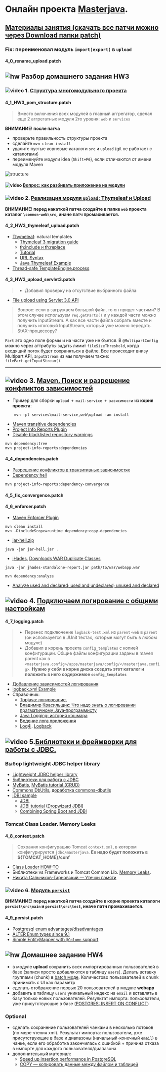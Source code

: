 # Онлайн проекта  <a href="https://github.com/JavaWebinar/masterjava">Masterjava</a>.

## [Материалы занятия (скачать все патчи можно через Download папки patch)](https://drive.google.com/drive/u/0/folders/0B9Ye2auQ_NsFVDNRNHpGU2NmcEk) 

### Fix: переименовал модуль `import(export)` в `upload`
#### 4_0_rename_upload.patch


## ![hw](https://cloud.githubusercontent.com/assets/13649199/13672719/09593080-e6e7-11e5-81d1-5cb629c438ca.png) Разбор домашнего задания HW3

### ![video](https://cloud.githubusercontent.com/assets/13649199/13672715/06dbc6ce-e6e7-11e5-81a9-04fbddb9e488.png) 1. <a href="https://drive.google.com/open?id=0B9Ye2auQ_NsFOFFNYzB6VGdma2c">Структура многомодульного проекта</a>
#### 4_1_HW3_pom_structure.patch
> Вместо включения всех модулей в главный аггрегатор, сделал еще 2 аггрегатных модуля 2го уровня: `web` и `services`

**ВНИМАНИЕ! после патча**
  - проверьте правильность структуры проекта
  - сделайте `mvn clean install`
  - удалите пустые корневые каталоги `src` и `upload` (git не работает с каталогами)
  - переименуйте модули idea (`Shift+F6`), если отличаются от имени модуля Maven

![structure](https://user-images.githubusercontent.com/11200258/32416643-928c4e34-c25d-11e7-832d-0f72dc1f8760.png)

#### ![video](https://cloud.githubusercontent.com/assets/13649199/13672715/06dbc6ce-e6e7-11e5-81a9-04fbddb9e488.png) [Вопрос: как разбивать приложение на модули](https://drive.google.com/open?id=0B9Ye2auQ_NsFTm5FX1ZZeTFpYU0)
### ![video](https://cloud.githubusercontent.com/assets/13649199/13672715/06dbc6ce-e6e7-11e5-81a9-04fbddb9e488.png) 2. <a href="https://drive.google.com/open?id=0B9Ye2auQ_NsFMHNBcVZ3eHlqblk">Реализация модуля `upload`: Thymeleaf и Upload</a>
**ВНИМАНИЕ! перед накаткой патча создайте в папке `web` проекта каталог `\common-web\src`, иначе патч промахивается.**
#### 4_2_HW3_thymeleaf_upload.patch
- <a href="http://www.thymeleaf.org/">Thymeleaf</a>:  natural templates
   - <a href="http://www.thymeleaf.org/doc/articles/thymeleaf3migration.html">Thymeleaf 3 migration guide</a>
   - <a href="http://www.thymeleaf.org/doc/articles/layouts.html">th:include и th:replace</a>
   - <a href="http://www.thymeleaf.org/doc/tutorials/3.0/usingthymeleaf.html#conditional-expressions">Tutorial</a>
   - <a href="http://www.thymeleaf.org/doc/articles/standardurlsyntax.html">URL Syntax</a>
   - <a href="http://www.concretepage.com/thymeleaf/java-thymeleaf-example-getting-started-with-thymeleaf">Java Thymeleaf Example</a>
- [Thread-safe TemplateEngine.process](http://stackoverflow.com/a/23007118/548473)

#### 4_3_HW3_upload_servlet3.patch
> - Добавил проверку на отсутствие выбранного файла

- [File upload using Servlet 3.0 API](http://www.ewebtutorials.com/file-upload-using-servlet-3-0-api-in-java.html)

> Вопрос: если в загружаем большой файл, то он придет частями? В этом случае используем `req.getParts()` и у каждой части можно получить InputStream. А как все части файла собрать вместе и получить итоговый InputStream, который уже можно передать StAX-процессору?

`Part` это одно поле формы и на части уже не бъется. В `@MultipartConfig` можно через аттрибуты задать лимит `fileSizeThreshold`,  когда входящий поток будет сохраняться в файле. Все происходит внизу Multipart API, `InputStream` из мы получаем также: `filePart.getInputStream()`

----------------
## ![video](https://cloud.githubusercontent.com/assets/13649199/13672715/06dbc6ce-e6e7-11e5-81a9-04fbddb9e488.png) 3. [Maven. Поиск и разрешение конфликтов зависимостей](https://drive.google.com/file/d/0B9Ye2auQ_NsFbFFpWWFzRWE3ekU)
- Пример для сборки `upload + mail-service + зависимости` из **корня проекта**:
```
    mvn -pl services\mail-service,web\upload -am install
```    
- <a href="https://maven.apache.org/guides/introduction/introduction-to-dependency-mechanism.html">Maven transitive dependencies</a>
- <a href="https://maven.apache.org/components/plugins/maven-project-info-reports-plugin/">Project Info Reports Plugin</a>
- <a href="http://stackoverflow.com/questions/28098566/maven-site-warning-the-repository-url-https-maven-repository-dev-java-net-no/40040093#40040093">Disable blacklisted repository warnings</a>
```
mvn dependency:tree
mvn project-info-reports:dependencies
```
#### 4_4_dependencies.patch

- <a href="https://habrahabr.ru/company/jugru/blog/191246/">Разрешение конфликтов в транзитивных зависимостях</a>
- <a href="https://ru.wikipedia.org/wiki/Dependency_hell">Dependency hell</a>
```
mvn project-info-reports:dependency-convergence
```
#### 4_5_fix_convergence.patch
#### 4_6_enforcer.patch
- <a href="http://maven.apache.org/enforcer/maven-enforcer-plugin/">Maven Enforcer Plugin</a>
```
mvn clean install
mvn -DincludeScope=runtime dependency:copy-dependencies
```
- <a href="https://storage.googleapis.com/google-code-archive-downloads/v2/code.google.com/javaway/jar-hell.zip">jar-hell.zip</a>
```
java -jar jar-hell.jar .
```
- <a href="http://jhades.github.io/">jHades</a>, [Downloads WAR Duplicate Classes](http://jhades.github.io/downloads.html)
```
java -jar jhades-standalone-report.jar path/to/war/webapp.war
```
```
mvn dependency:analyze
```
- <a href="https://maven.apache.org/plugins/maven-dependency-plugin/analyze-mojo.html">Analyze used and declared; used and undeclared; unused and declared</a>

## ![video](https://cloud.githubusercontent.com/assets/13649199/13672715/06dbc6ce-e6e7-11e5-81a9-04fbddb9e488.png) 4. <a href="https://drive.google.com/open?id=0B9Ye2auQ_NsFSTR0cTl4NjE1OEE">Подключаем логирование с общими настройкам</a>
#### 4_7_logging.patch
> - Перенес подключение `logback-test.xml` из `parent-web` в `parent` (он используется в JUnit тестах, которые могут быть в любом модуле)
> - Добавил в корень проекта `config_templates` с копией конфигурации. 
Общие файлы конфигурации заданы в maven parent как в `<masterjava.config>/apps/masterjava/config/</masterjava.config>`.
**Нужно у себя в корне диска создать этот каталог и положить в него содержимое `config_templates`**

- <a href="http://www.slf4j.org/legacy.html">Добавление зависимостей логирования</a>
- <a href="https://www.mkyong.com/logging/logback-xml-example">logback.xml Example</a>
- Справочник:
  - <a href="https://drive.google.com/open?id=0B9Ye2auQ_NsFaTdYUnpLNFFUeXM">Topjava: логирование.</a>
  - <a href="https://www.youtube.com/watch?v=j-i3NQiKbcc">Владимир Красильщик: Что надо знать о логировании прагматичному Java‑программисту</a>  
  - <a href="http://habrahabr.ru/post/113145/">Java Logging: история кошмара</a>
  - <a href="http://skipy.ru/useful/logging.html">Ведение лога приложения</a>
  - <a href="http://logging.apache.org/log4j/2.x/index.html">Log4j</a>, <a href="http://logback.qos.ch/">Logback</a>

## ![video](https://cloud.githubusercontent.com/assets/13649199/13672715/06dbc6ce-e6e7-11e5-81a9-04fbddb9e488.png) 5.<a href="https://drive.google.com/open?id=0B9Ye2auQ_NsFelc3S1RTWEx6VjA">Библиотеки и фреймворки для работы с JDBC.</a>

### Выбор lightweight JDBC helper library
- <a href="http://stackoverflow.com/questions/7137929/lightweight-jdbc-helper-library-alternative-to-apache-commons-dbutils">Lightweight JDBC helper library</a>
- <a href="https://habrahabr.ru/company/luxoft/blog/280784/#ii5">Библиотеки для работа с JDBC</a>
- <a href="http://www.mybatis.org/mybatis-3/">MyBatis</a>, <a href="http://sivalabs.in/2012/10/mybatis-tutorial-part-2-crud-operations-using-annotations/">MyBatis tutorial (CRUD)</a>
- <a href="https://commons.apache.org/proper/commons-dbutils/">Commons DbUtils</a>, <a href="https://habrahabr.ru/post/183204/">доработка commons-dbutils</a>
- <a href="http://stackoverflow.com/a/6258793/548473">jDBI sample</a>
   - <a href="http://jdbi.org/">JDBI</a>
   - <a href="http://zetcode.com/db/jdbi/">JDBI tutorial</a> (<a href="http://www.dropwizard.io/0.7.1/docs/manual/jdbi.html">Dropwizard JDBI</a>)
   - [Combining Spring Boot and JDBI](https://www.sitepoint.com/combining-spring-boot-and-jdbi)

### Tomcat Class Loader. Memory Leeks
#### 4_8_context.patch
> Cохранил конфигурацию Tomcat `context.xml`, в котором конфигурируется `jdbc/masterjava`. **Ее надо будет положить в ${TOMCAT_HOME}/conf**

- <a href="https://tomcat.apache.org/tomcat-8.0-doc/class-loader-howto.html">Class Loader HOW-TO</a>
- Библиотеки vs Frameworks и Tomcat Common Lib. <a href="https://habrahabr.ru/post/222443/">Memory Leaks</a>. 
- <a href="https://www.youtube.com/watch?v=sSmQ6W-ovZE">Никита Сальников-Тарновский — Утечки памяти</a>

### ![video](https://cloud.githubusercontent.com/assets/13649199/13672715/06dbc6ce-e6e7-11e5-81a9-04fbddb9e488.png) 6. <a href="https://drive.google.com/file/d/0B9Ye2auQ_NsFa1JVQmRhQVdYdzA">Модуль `persist`</a>
**ВНИМАНИЕ! перед накаткой патча создайте в корне проекта каталоги `persist\src\main` и `persist\src\test`, иначе патч промахивается.**
#### 4_9_persist.patch
- <a href="http://stackoverflow.com/a/2322214/548473">Postgresql enum advantages/disadvantages</a>
- <a href="http://stackoverflow.com/a/7834949/548473">ALTER Enum types since 9.1</a>
- <a href="https://gitlab.com/rbertoncelj/jdbi-entity-mapper">Simple EntityMapper with `@Column` support</a>

## ![hw](https://cloud.githubusercontent.com/assets/13649199/13672719/09593080-e6e7-11e5-81d1-5cb629c438ca.png) Домашнее задание HW4
- в модуле **upload** сохранить всех импортированных пользователей в базе (записи просто добавляются в таблицу `users`). Делать вставку группами (chunk) в [batch моде](http://jdbi.org/sql_object_api_batching/). Количестово пользователей в chunk принимать с UI как параметр
- сделать отображение первых 20 пользователей в модуле **webapp**
- добавить в таблицу `users` уникальный индекс на `email` и вставлять в базу только новых пользователей. Результат импорта: пользователи, уже присутствующие в базе ([POSTGRES: INSERT ON CONFLICT](https://habrahabr.ru/post/264281/))

### Optional
- сделать сохранение пользователей чанками в несколько потоков (по мере чтения xml). Результат импорта: пользователи, уже присутствующие в базе и диапазоны (начальный-конечный `email`) в чанке,
если его обработка закончилась с ошибкой + причина отказа в импорте для каждого пользователя/диапазона. 
- дополнительный материал:
  - [Speed up insertion performance in PostgreSQL](http://stackoverflow.com/a/12207237/548473)
  - [COPY — копировать данные между файлом и таблицей](https://postgrespro.ru/docs/postgrespro/9.6/sql-copy)
